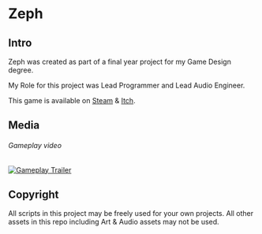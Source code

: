 # Zeph
## Intro
Zeph was created as part of a final year project for my Game Design degree. 

My Role for this project was Lead Programmer and Lead Audio Engineer.

This game is available on [Steam](https://store.steampowered.com/app/1279810/Zeph/) & [Itch](https://prongt.itch.io/zeph).
## Media
###### Gameplay video
[![Gameplay Trailer](https://img.youtube.com/vi/VG9Go56GJO8/0.jpg)](http://www.youtube.com/watch?v=VG9Go56GJO8)

## Copyright
All scripts in this project may be freely used for your own projects. 
All other assets in this repo including Art & Audio assets may not be used.